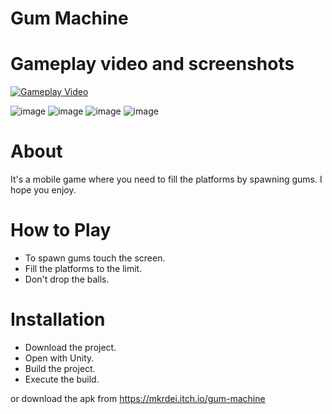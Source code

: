 # Gum Machine

# Gameplay video and screenshots
[![Gameplay Video](https://img.youtube.com/vi/IGEbLNiPtv4/0.jpg)](https://www.youtube.com/watch?v=IGEbLNiPtv4)

![image](https://user-images.githubusercontent.com/24762808/191376253-d8cfaddc-33a6-4d23-baff-afd411794faa.png)
![image](https://user-images.githubusercontent.com/24762808/191376262-7e37fe81-d6d3-49f0-a406-9ef2dd1ebc1c.png)
![image](https://user-images.githubusercontent.com/24762808/191376271-4e514004-3a64-4123-ace3-14ffcb011a51.png)
![image](https://user-images.githubusercontent.com/24762808/191376295-f6eccda9-bf29-47f5-afae-d82572b789fc.png)

# About
It's a mobile game where you need to fill the platforms by spawning gums. I hope you enjoy.

# How to Play

- To spawn gums touch the screen.
- Fill the platforms to the limit.
- Don't drop the balls.

# Installation

- Download the project.
- Open with Unity.
- Build the project.
- Execute the build.

or download the apk from https://mkrdei.itch.io/gum-machine
